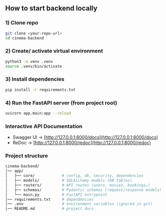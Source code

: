 

## How to start backend locally

### 1) Clone repo

```bash
git clone <your-repo-url>
cd cinema-backend
```

### 2) Create/ activate virtual environment
```bash
python3 -m venv .venv
source .venv/bin/activate
```

### 3) Install dependencies
```bash
pip install -r requirements.txt
```

### 4) Run the FastAPI server (from project root)
```bash
uvicorn app.main:app --reload
```

### Interactive API Documentation
- Swagger UI → [http://127.0.0.1:8000/docs](http://127.0.0.1:8000/docs)  
- ReDoc → [http://127.0.0.1:8000/redoc](http://127.0.0.1:8000/redoc)  

### Project structure
```bash
cinema-backend/
│── app/
│   ├── core/            # config, db, security, dependencies
│   ├── models/          # SQLAlchemy models (DB tables)
│   ├── routers/         # API routes (users, movies, bookings…)
│   ├── schemas/         # Pydantic schemas (request/response models)
│   └── main.py          # FastAPI entrypoint
│── requirements.txt     # dependencies
│── .env                 # environment variables (ignored in git)
│── README.md            # project docs
```





